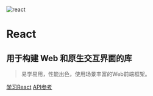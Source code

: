 


![react](/_media/react.svg)

# React

## 用于构建 Web 和原生交互界面的库

> 易学易用，性能出色，使用场景丰富的Web前端框架。

[学习React](https://react.docschina.org/learn)
[API参考](https://react.docschina.org/reference/react)